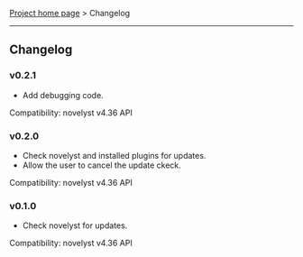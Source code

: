[Project home page](index) > Changelog

------------------------------------------------------------------------

## Changelog


### v0.2.1

- Add debugging code.

Compatibility: novelyst v4.36 API

### v0.2.0

- Check novelyst and installed plugins for updates.
- Allow the user to cancel the update ckeck.

Compatibility: novelyst v4.36 API

### v0.1.0

- Check novelyst for updates.

Compatibility: novelyst v4.36 API
